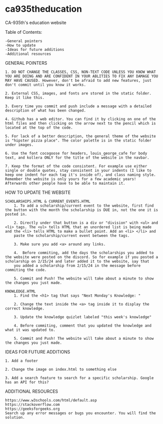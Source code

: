 # ca935theducation
 CA-935th's education website

Table of Contents:

    -General pointers
    -How to update
    -Ideas for future additions
    -Additional resources

GENERAL POINTERS

    1. DO NOT CHANGE THE CLASSES, CSS, NON-TEXT CODE UNLESS YOU KNOW WHAT YOU ARE DOING AND ARE CONFIDENT IN YOUR ABLITIES TO FIX ANY DAMAGE YOU MAY HAVE CAUSED. However, don't be afraid to add new features, just     don't commit until you know it works. 

    2. External CSS, images, and fonts are stored in the static folder. Keep it like this.

    3. Every time you commit and push include a message with a detailed description of what has been changed.

    4. Github has a web editor. You can find it by clicking on one of the html files and then clicking on the arrow next to the pencil which is located at the top of the code. 

    5. For lack of a better description, the general theme of the website is "hipster pizza place". The color palette is in the static folder under images. 

    6. Use the font cocogoose for headers, louis_george_cafe for body text, and kollera ONLY for the title of the website in the navbar.

    7. Keep the format of the code consistent. For example use either single or double quotes, stay consistent in your indents (I like to keep one indent for each tag it's inside of), and class naming style.      
    Remember the website is only yours for a few academic years! Afterwards other people have to be able to maintain it. 


HOW TO UPDATE THE WEBSITE

    SCHOLARSHIPS.HTML & CURRENT_EVENTS.HTML
        1. To add a scholarship/current event to the website, first find the button with the month the scholarship is DUE in, not the one it is posted in.  

        2. Directly under that button is a div or "division" with <ul> and <li> tags. The <ul> tells HTML that an unordered list is being made and the <li> tells HTML to make a bullet point. Add an <li> </li> and 
        paste the scholarship/current event between the tags. 

        3. Make sure you add <a> around any links. 

        4.  Before commiting, add the days the scholarships you added to the website were posted on the discord. So for example if you posted a scholarship on 2/15/24 and later added it to the website, say that 
        you added a scholarship from 2/15/24 in the message before commiting the code. 

        5. Commit and Push! The website will take about a minute to show the changes you just made. 

    KNOWLEDGE.HTML
        1. Find the <h1> tag that says "Next Monday's Knowledge: "

        2. Change the text inside the <a> tag inside it to display the correct knowledge.

        3. Update the knowledge quizlet labeled "this week's knowledge"

        4. Before commiting, comment that you updated the knowledge and what it was updated to.

        5. Commit and Push! The website will take about a minute to show the changes you just made. 


IDEAS FOR FUTURE ADDITIONS

    1. Add a footer

    2. Change the image on index.html to something else

    3. Add a search feature to search for a specific scholarship. Google has an API for this?


ADDITIONAL RESOURCES

    https://www.w3schools.com/html/default.asp
    https://stackoverflow.com
    https://geeksforgeeks.org
    Search up any error messages or bugs you encounter. You will find the solution.


    





